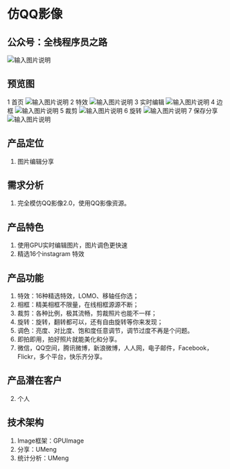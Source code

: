 # 仿QQ影像

## 公众号：全栈程序员之路
![输入图片说明](https://mp.weixin.qq.com/mp/qrcode?scene=10000004&size=102&__biz=MzIzMTE0NTE5Mg==&mid=2651421365&idx=1&sn=ec2b310f1888fca3560ba504af0077f5&send_time= "在这里输入图片标题")

## 预览图
1 首页
![输入图片说明](https://git.oschina.net/uploads/images/2017/0716/084030_925f1906_3018.png "屏幕截图.png")
2 特效
![输入图片说明](https://git.oschina.net/uploads/images/2017/0716/084042_f469c632_3018.png "屏幕截图.png")
3 实时编辑
![输入图片说明](https://git.oschina.net/uploads/images/2017/0716/084051_ad9156d6_3018.png "屏幕截图.png")
4 边框
![输入图片说明](https://git.oschina.net/uploads/images/2017/0716/084101_030b4231_3018.png "屏幕截图.png")
5 裁剪
![输入图片说明](https://git.oschina.net/uploads/images/2017/0716/084110_0adbc682_3018.png "屏幕截图.png")
6 旋转
![输入图片说明](https://git.oschina.net/uploads/images/2017/0716/084121_74b05041_3018.png "屏幕截图.png")
7 保存分享
![输入图片说明](https://git.oschina.net/uploads/images/2017/0716/084129_e7086791_3018.png "屏幕截图.png")

## 产品定位
1. 图片编辑分享

## 需求分析
1. 完全模仿QQ影像2.0，使用QQ影像资源。

## 产品特色
1. 使用GPU实时编辑图片，图片调色更快速
2. 精选16个instagram 特效

## 产品功能
1. 特效：16种精选特效，LOMO、移轴任你选；
2. 相框：精美相框不限量，在线相框源源不断；
3. 裁剪：各种比例，极其流畅，剪裁照片也能不一样；
4. 旋转：旋转，翻转都可以，还有自由旋转等你来发现；
5. 调色：亮度、对比度、饱和度任意调节，调节过度不再是个问题。
6. 即拍即用，拍好照片就能美化和分享。
7. 微信，QQ空间，腾讯微博，新浪微博，人人网，电子邮件，Facebook，Flickr，多个平台，快乐齐分享。

## 产品潜在客户
2. 个人

## 技术架构
1. Image框架：GPUImage
2. 分享：UMeng
3. 统计分析：UMeng

